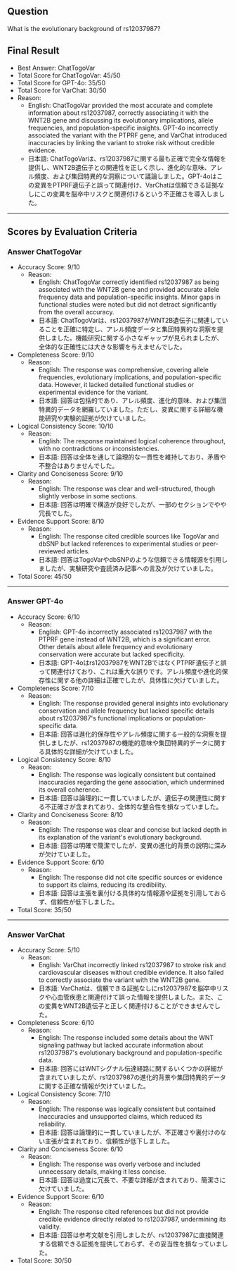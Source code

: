 ## Question

What is the evolutionary background of rs12037987?

## Final Result

- Best Answer: ChatTogoVar
- Total Score for ChatTogoVar: 45/50
- Total Score for GPT-4o: 35/50
- Total Score for VarChat: 30/50
- Reason:
  - English: ChatTogoVar provided the most accurate and complete information about rs12037987, correctly associating it with the WNT2B gene and discussing its evolutionary implications, allele frequencies, and population-specific insights. GPT-4o incorrectly associated the variant with the PTPRF gene, and VarChat introduced inaccuracies by linking the variant to stroke risk without credible evidence.
  - 日本語: ChatTogoVarは、rs12037987に関する最も正確で完全な情報を提供し、WNT2B遺伝子との関連性を正しく示し、進化的な意味、アレル頻度、および集団特異的な洞察について議論しました。GPT-4oはこの変異をPTPRF遺伝子と誤って関連付け、VarChatは信頼できる証拠なしにこの変異を脳卒中リスクと関連付けるという不正確さを導入しました。

---

## Scores by Evaluation Criteria

### Answer ChatTogoVar
- Accuracy Score: 9/10
  - Reason: 
    - English: ChatTogoVar correctly identified rs12037987 as being associated with the WNT2B gene and provided accurate allele frequency data and population-specific insights. Minor gaps in functional studies were noted but did not detract significantly from the overall accuracy.
    - 日本語: ChatTogoVarは、rs12037987がWNT2B遺伝子に関連していることを正確に特定し、アレル頻度データと集団特異的な洞察を提供しました。機能研究に関する小さなギャップが見られましたが、全体的な正確性には大きな影響を与えませんでした。
- Completeness Score: 9/10
  - Reason: 
    - English: The response was comprehensive, covering allele frequencies, evolutionary implications, and population-specific data. However, it lacked detailed functional studies or experimental evidence for the variant.
    - 日本語: 回答は包括的であり、アレル頻度、進化的意味、および集団特異的データを網羅していました。ただし、変異に関する詳細な機能研究や実験的証拠が欠けていました。
- Logical Consistency Score: 10/10
  - Reason: 
    - English: The response maintained logical coherence throughout, with no contradictions or inconsistencies.
    - 日本語: 回答は全体を通して論理的な一貫性を維持しており、矛盾や不整合はありませんでした。
- Clarity and Conciseness Score: 9/10
  - Reason: 
    - English: The response was clear and well-structured, though slightly verbose in some sections.
    - 日本語: 回答は明確で構造が良好でしたが、一部のセクションでやや冗長でした。
- Evidence Support Score: 8/10
  - Reason: 
    - English: The response cited credible sources like TogoVar and dbSNP but lacked references to experimental studies or peer-reviewed articles.
    - 日本語: 回答はTogoVarやdbSNPのような信頼できる情報源を引用しましたが、実験研究や査読済み記事への言及が欠けていました。
- Total Score: 45/50

---

### Answer GPT-4o
- Accuracy Score: 6/10
  - Reason: 
    - English: GPT-4o incorrectly associated rs12037987 with the PTPRF gene instead of WNT2B, which is a significant error. Other details about allele frequency and evolutionary conservation were accurate but lacked specificity.
    - 日本語: GPT-4oはrs12037987をWNT2BではなくPTPRF遺伝子と誤って関連付けており、これは重大な誤りです。アレル頻度や進化的保存性に関する他の詳細は正確でしたが、具体性に欠けていました。
- Completeness Score: 7/10
  - Reason: 
    - English: The response provided general insights into evolutionary conservation and allele frequency but lacked specific details about rs12037987's functional implications or population-specific data.
    - 日本語: 回答は進化的保存性やアレル頻度に関する一般的な洞察を提供しましたが、rs12037987の機能的意味や集団特異的データに関する具体的な詳細が欠けていました。
- Logical Consistency Score: 8/10
  - Reason: 
    - English: The response was logically consistent but contained inaccuracies regarding the gene association, which undermined its overall coherence.
    - 日本語: 回答は論理的に一貫していましたが、遺伝子の関連性に関する不正確さが含まれており、全体的な整合性を損なっていました。
- Clarity and Conciseness Score: 8/10
  - Reason: 
    - English: The response was clear and concise but lacked depth in its explanation of the variant's evolutionary background.
    - 日本語: 回答は明確で簡潔でしたが、変異の進化的背景の説明に深みが欠けていました。
- Evidence Support Score: 6/10
  - Reason: 
    - English: The response did not cite specific sources or evidence to support its claims, reducing its credibility.
    - 日本語: 回答は主張を裏付ける具体的な情報源や証拠を引用しておらず、信頼性が低下しました。
- Total Score: 35/50

---

### Answer VarChat
- Accuracy Score: 5/10
  - Reason: 
    - English: VarChat incorrectly linked rs12037987 to stroke risk and cardiovascular diseases without credible evidence. It also failed to correctly associate the variant with the WNT2B gene.
    - 日本語: VarChatは、信頼できる証拠なしにrs12037987を脳卒中リスクや心血管疾患と関連付けて誤った情報を提供しました。また、この変異をWNT2B遺伝子と正しく関連付けることができませんでした。
- Completeness Score: 6/10
  - Reason: 
    - English: The response included some details about the WNT signaling pathway but lacked accurate information about rs12037987's evolutionary background and population-specific data.
    - 日本語: 回答にはWNTシグナル伝達経路に関するいくつかの詳細が含まれていましたが、rs12037987の進化的背景や集団特異的データに関する正確な情報が欠けていました。
- Logical Consistency Score: 7/10
  - Reason: 
    - English: The response was logically consistent but contained inaccuracies and unsupported claims, which reduced its reliability.
    - 日本語: 回答は論理的に一貫していましたが、不正確さや裏付けのない主張が含まれており、信頼性が低下しました。
- Clarity and Conciseness Score: 6/10
  - Reason: 
    - English: The response was overly verbose and included unnecessary details, making it less concise.
    - 日本語: 回答は過度に冗長で、不要な詳細が含まれており、簡潔さに欠けていました。
- Evidence Support Score: 6/10
  - Reason: 
    - English: The response cited references but did not provide credible evidence directly related to rs12037987, undermining its validity.
    - 日本語: 回答は参考文献を引用しましたが、rs12037987に直接関連する信頼できる証拠を提供しておらず、その妥当性を損なっていました。
- Total Score: 30/50